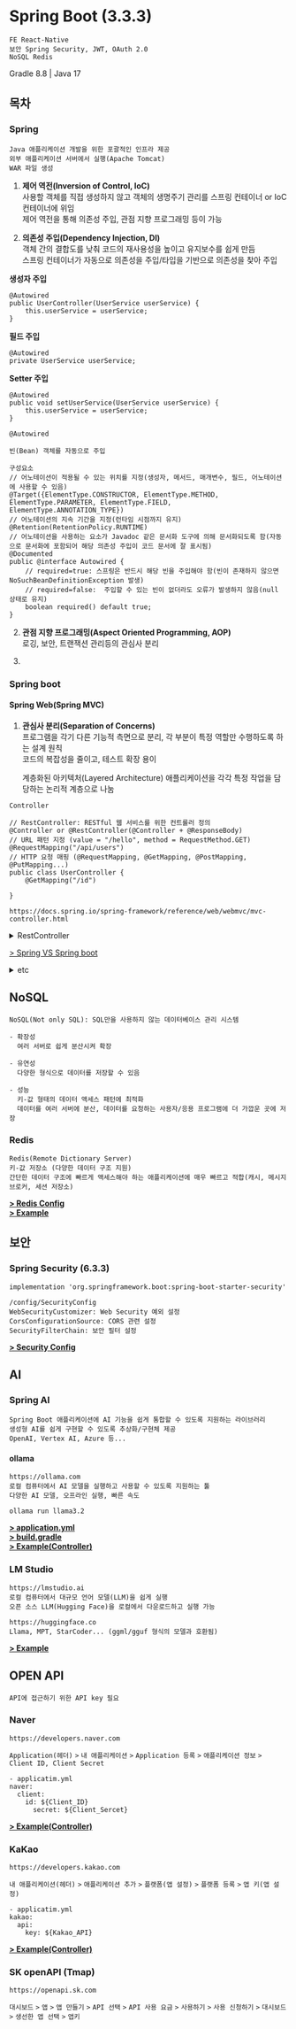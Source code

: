 # Spring Boot (3.3.3)
    FE React-Native
    보안 Spring Security, JWT, OAuth 2.0
    NoSQL Redis

Gradle 8.8 | Java 17

## 목차


### Spring 
    Java 애플리케이션 개발을 위한 포괄적인 인프라 제공
    외부 애플리케이션 서버에서 실행(Apache Tomcat)
    WAR 파일 생성

1. **제어 역전(Inversion of Control, IoC)**   
    사용할 객체를 직접 생성하지 않고 객체의 생명주기 관리를 스프링 컨테이너 or IoC 컨테이너에 위임    
    제어 역전을 통해 의존성 주입, 관점 지향 프로그래밍 등이 가능

2. **의존성 주입(Dependency Injection, DI)**   
    객체 간의 결합도를 낮춰 코드의 재사용성을 높이고 유지보수를 쉽게 만듬   
    스프링 컨테이너가 자동으로 의존성을 주입/타입을 기반으로 의존성을 찾아 주입

**생성자 주입**
    
    @Autowired
    public UserController(UserService userService) {
        this.userService = userService;
    }
    
**필드 주입**

    @Autowired
    private UserService userService;

**Setter 주입**

    @Autowired
    public void setUserService(UserService userService) {
        this.userService = userService;
    }

`@Autowired`

    빈(Bean) 객체를 자동으로 주입

    구성요소
    // 어노테이션이 적용될 수 있는 위치를 지정(생성자, 메서드, 매개변수, 필드, 어노테이션에 사용할 수 있음)
    @Target({ElementType.CONSTRUCTOR, ElementType.METHOD, ElementType.PARAMETER, ElementType.FIELD, ElementType.ANNOTATION_TYPE})
    // 어노테이션의 지속 기간을 지정(런타임 시점까지 유지)
    @Retention(RetentionPolicy.RUNTIME)
    // 어노테이션을 사용하는 요소가 Javadoc 같은 문서화 도구에 의해 문서화되도록 함(자동으로 문서화에 포함되어 해당 의존성 주입이 코드 문서에 잘 표시됨)
    @Documented
    public @interface Autowired {
        // required=true: 스프링은 반드시 해당 빈을 주입해야 함(빈이 존재하지 않으면 NoSuchBeanDefinitionException 발생)
        // required=false:  주입할 수 있는 빈이 없더라도 오류가 발생하지 않음(null 상태로 유지)
        boolean required() default true;
    }

2. **관점 지향 프로그래밍(Aspect Oriented Programming, AOP)**   
    로깅, 보안, 트랜잭션 관리등의 관심사 분리
   
4.     
    
### Spring boot 
    
#### Spring Web(Spring MVC)

1. **관심사 분리(Separation of Concerns)**    
    프로그램을 각기 다른 기능적 측면으로 분리, 각 부분이 특정 역할만 수행하도록 하는 설계 원칙   
    코드의 복잡성을 줄이고, 테스트 확장 용이   
   
    계층화된 아키텍처(Layered Architecture)
    애플리케이션을 각각 특정 작업을 담당하는 논리적 계층으로 나눔   

`Controller`

    // RestController: RESTful 웹 서비스를 위한 컨트롤러 정의
    @Controller or @RestController(@Controller + @ResponseBody)
    // URL 패턴 지정 (value = "/hello", method = RequestMethod.GET)
    @RequestMapping("/api/users")
    // HTTP 요청 매핑 (@RequestMapping, @GetMapping, @PostMapping, @PutMapping...)
    public class UserController {
        @GetMapping("/id")
        
    }

    https://docs.spring.io/spring-framework/reference/web/webmvc/mvc-controller.html
    
<details>
<summary>RestController</summary>    
    
`RestController`

    @Target({ElementType.TYPE})
    @Retention(RetentionPolicy.RUNTIME)
    @Documented
    @Controller
    @ResponseBody
    public @interface RestController {
        @AliasFor(
            annotation = Controller.class
        )
        String value() default "";
    }

    
</details>    

[> Spring VS Spring boot](https://github.com/yi5oyu/Study/blob/main/SpringBoot/%EA%B8%B0%EB%B3%B8%20%EA%B0%9C%EB%85%90%20%EC%A0%95%EB%A6%AC/SpringBoot%20%ED%8A%B9%EC%A7%95)

<details>
<summary>etc</summary>

### 프로젝트 생성
    - Spring initializr
    https://start.spring.io/

### Intellj

#### 가독성/편의성
    application.properties을 application.yml로 변경

    root > src > main > resources > application.yml
    
    --계층 구조로 그룹화--
    > application.properties
    server.port=8080 

    > application.yml
    server:
      port: 8080 
    
    --속성 중첩--
    > application.properties
    spring.application.name=springboot
    spring.profiles.active=default

    > application.yml
    spring:
      application:
        name: springboot
      profiles:
        active: default

#### 환경변수
`설정:` `Run/Debug Configurations(상단 바)` `>` `Edit Configurations...` `>` `Environment variables`   
`사용:` `${변수명}`

</details>

## NoSQL
    NoSQL(Not only SQL): SQL만을 사용하지 않는 데이터베이스 관리 시스템

    - 확장성
      여러 서버로 쉽게 분산시켜 확장

    - 유연성
      다양한 형식으로 데이터를 저장할 수 있음

    - 성능
      키-값 형태의 데이터 액세스 패턴에 최적화
      데이터를 여러 서버에 분산, 데이터를 요청하는 사용자/응용 프로그램에 더 가깝운 곳에 저장

### Redis
    Redis(Remote Dictionary Server)
    키-값 저장소 (다양한 데이터 구조 지원)
    간단한 데이터 구조에 빠르게 액세스해야 하는 애플리케이션에 매우 빠르고 적합(캐시, 메시지 브로커, 세션 저장소)

[**> Redis Config**](https://github.com/yi5oyu/Study/blob/main/DB/NoSQL/Redis/RedisConfig.java)   
[**> Example**](https://github.com/yi5oyu/Study/blob/main/DB/NoSQL/Redis/RedisService.java)

## 보안
### Spring Security (6.3.3)
    implementation 'org.springframework.boot:spring-boot-starter-security'

    /config/SecurityConfig
    WebSecurityCustomizer: Web Security 예외 설정
    CorsConfigurationSource: CORS 관련 설정
    SecurityFilterChain: 보안 필터 설정
[**> Security Config**](https://github.com/yi5oyu/Study/blob/main/SpringBoot/Spring%20Security/SecurityConfig.java)

[//]: # (### JWT)

## AI

### Spring AI
    Spring Boot 애플리케이션에 AI 기능을 쉽게 통합할 수 있도록 지원하는 라이브러리
    생성형 AI를 쉽게 구현할 수 있도록 추상화/구현체 제공
    OpenAI, Vertex AI, Azure 등...

#### ollama
    https://ollama.com
    로컬 컴퓨터에서 AI 모델을 실행하고 사용할 수 있도록 지원하는 툴
    다양한 AI 모델, 오프라인 실행, 빠른 속도

    ollama run llama3.2

[**> application.yml**](https://github.com/yi5oyu/Study/blob/main/SpringBoot/Spring%20AI/ollama/application.yml)   
[**> build.gradle**](https://github.com/yi5oyu/Study/blob/main/SpringBoot/Spring%20AI/ollama/build.gradle)   
[**> Example(Controller)**](https://github.com/yi5oyu/Study/blob/main/SpringBoot/Spring%20AI/ollama/ChatController.java)

### LM Studio
    https://lmstudio.ai
    로컬 컴퓨터에서 대규모 언어 모델(LLM)을 쉽게 실행
    오픈 소스 LLM(Hugging Face)을 로컬에서 다운로드하고 실행 가능
    
    https://huggingface.co
    Llama, MPT, StarCoder... (ggml/gguf 형식의 모델과 호환됨)
    

[**> Example**](https://github.com/yi5oyu/Study/blob/main/AI/LM%20STUDIO/llamaAPIService.java)

## OPEN API
    API에 접근하기 위한 API key 필요

### Naver
    https://developers.naver.com
`Application(헤더)` `>` `내 애플리케이션` `>` `Application 등록` `>` `애플리케이션 정보` `>` `Client ID, Client Secret`   

    - applicatim.yml
    naver:
      client: 
        id: ${Client_ID}
          secret: ${Client_Sercet}

[**> Example(Controller)**](https://github.com/yi5oyu/Study/blob/main/API/OPEN%20API/NAVER/SearchController.java)

### KaKao
    https://developers.kakao.com
`내 애플리케이션(헤더)` `>` `애플리케이션 추가` `>` `플랫폼(앱 설정)` `>` `플랫폼 등록` `>` `앱 키(앱 설정)`

    - applicatim.yml
    kakao:
      api: 
        key: ${Kakao_API}

[**> Example(Controller)**](https://github.com/yi5oyu/Study/blob/main/API/OPEN%20API/KAKAO/KakaoSearchController.java)

[//]: # (### Google)
[//]: # (    https://developers.google.com/?hl=ko)
[//]: # (https://console.cloud.google.com/)
[//]: # (    https://developers.google.com/maps?hl=ko)

### SK openAPI (Tmap)
    https://openapi.sk.com
`대시보드` `>` `앱` `>` `앱 만들기` `>` `API 선택` `>` `API 사용 요금` `>` `사용하기` `>` `사용 신청하기` `>` `대시보드` `>` `생선한 앱 선택` `>` `앱키`
